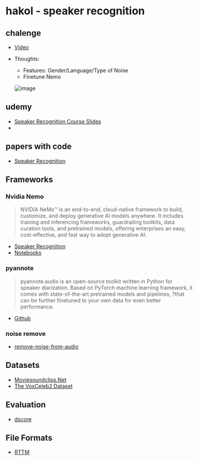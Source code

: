 # hakol - speaker recognition

## chalenge
- [Video](https://rafaelcoil.sharepoint.com/sites/-2024_MSTEAMS/Shared%20Documents/General/Recordings/%D7%94%D7%9B%D7%9C%20%D7%91%D7%A7%D7%95%D7%9C%20WEBINAR-20240228_142941-Meeting%20Recording.mp4?web=1&referrer=Teams.TEAMS-ELECTRON&referrerScenario=MeetingChicletGetLink.view.view&isSPOFile=1)
- Thoughts:
  - Features: Gender/Language/Type of Noise
  - Finetune Nemo
  
 
  ![image](https://github.com/wzeyal/hakol/assets/64967130/0a12b4eb-00c1-46f6-aefd-8b272533adaf)

 
## udemy
- [Speaker Recognition Course Slides](https://drive.google.com/drive/folders/1BDuu5gkTSDaLtYPHMUM7pVIyfogozVj_?usp=sharing)
- 
 
## papers with code
- [Speaker Recognition](https://paperswithcode.com/task/speaker-recognition)

## Frameworks
### Nvidia Nemo
>NVIDIA NeMo™ is an end-to-end, cloud-native framework to build, customize, and deploy generative AI models anywhere. It includes training and inferencing frameworks, guardrailing toolkits, data curation tools, and pretrained models, offering enterprises an easy, cost-effective, and fast way to adopt generative AI.
- [Speaker Recognition](https://docs.nvidia.com/deeplearning/nemo/user-guide/docs/en/main/asr/speaker_recognition/intro.html)
- [Notebooks](https://github.com/NVIDIA/NeMo/tree/main/tutorials/speaker_tasks)
### pyannote
>pyannote.audio is an open-source toolkit written in Python for speaker diarization. Based on PyTorch machine learning framework, it comes with state-of-the-art pretrained models and pipelines, ?that can be further finetuned to your own data for even better performance.
- [Github](https://github.com/pyannote/pyannote-audio)
### noise remove
- [remove-noise-from-audio](https://medium.com/@devesh_kumar/how-to-remove-noise-from-audio-in-less-than-10-seconds-8a1b31a5143a)

## Datasets
- [Moviesoundclips.Net](http://www.moviesoundclips.net/)
- [The VoxCeleb2 Dataset](https://www.robots.ox.ac.uk/~vgg/data/voxceleb/vox2.html)

## Evaluation
- [dscore](https://github.com/nryant/dscore)

## File Formats
- [RTTM](https://github.com/nryant/dscore?tab=readme-ov-file#rttm) 
